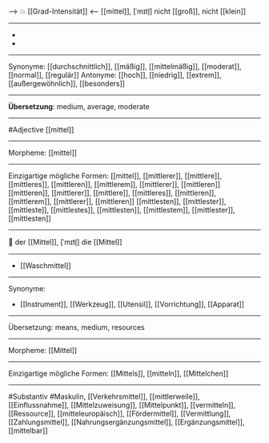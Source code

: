 --> 💥 [[Grad-Intensität]] <--
[[mittel]], [ˈmɪtl̩]
nicht [[groß]], nicht [[klein]]

---
-
-

---
Synonyme: [[durchschnittlich]], [[mäßig]], [[mittelmäßig]], [[moderat]], [[normal]], [[regulär]]
Antonyme: [[hoch]], [[niedrig]], [[extrem]], [[außergewöhnlich]], [[besonders]]

---
**Übersetzung**:
medium, average, moderate

---
#Adjective [[mittel]]

---
Morpheme:
[[mittel]]

---


Einzigartige mögliche Formen: 
[[mittel]], [[mittlerer]], [[mittlere]], [[mittleres]], [[mittleren]], [[mittlerem]], [[mittlerer]], [[mittleren]]
[[mittleren]], [[mittlerer]], [[mittlere]], [[mittleres]], [[mittleren]], [[mittlerem]], [[mittlerer]], [[mittleren]]
[[mittlesten]], [[mittlester]], [[mittleste]], [[mittlestes]], [[mittlesten]], [[mittlestem]], [[mittlester]], [[mittlesten]]



---

🔵 der [[Mittel]], [ˈmɪtl̩]
die [[Mittel]]


---
- [[Waschmittel]]

---
Synonyme:
- [[Instrument]], [[Werkzeug]], [[Utensil]], [[Vorrichtung]], [[Apparat]]

---
Übersetzung: means, medium, resources

---
Morpheme:
[[Mittel]]

---
Einzigartige mögliche Formen: [[Mittels]], [[mitteln]], [[Mittelchen]]

---
#Substantiv #Maskulin, [[Verkehrsmittel]], [[mittlerweile]], [[Einflussnahme]], [[Mittelzuweisung]], [[Mittelpunkt]], [[vermitteln]], [[Ressource]], [[mitteleuropäisch]], [[Fördermittel]], [[Vermittlung]], [[Zahlungsmittel]], [[Nahrungsergänzungsmittel]], [[Ergänzungsmittel]], [[mittelbar]]